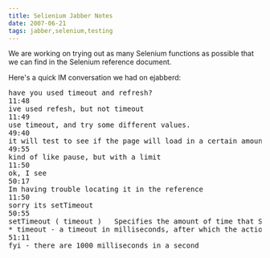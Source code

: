 ```yaml
---
title: Selienium Jabber Notes
date: 2007-06-21
tags: jabber,selenium,testing
---
```

We are working on trying out as many Selenium functions as possible that we can find in the Selenium reference document.

Here's a quick IM conversation we had on ejabberd:

<pre>have you used timeout and refresh?
11:48
ive used refesh, but not timeout
11:49
use timeout, and try some different values.
49:40
it will test to see if the page will load in a certain amount of time, I think
49:55
kind of like pause, but with a limit
11:50
ok, I see
50:17
Im having trouble locating it in the reference
11:50
sorry its setTimeout
50:55
setTimeout ( timeout )   Specifies the amount of time that Selenium will wait for actions to complete.   Actions that require waiting include "open" and the "waitFor*" actions.   The default timeout is 30 seconds.   Arguments:
* timeout - a timeout in milliseconds, after which the action will return with an error
51:11
fyi - there are 1000 milliseconds in a second</pre>


